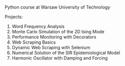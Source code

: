 Python course at Warsaw University of Technology

Projects:
1. Word Frequency Analysis
2. Monte Carlo Simulation of the 2D Ising Mode
3. Performance Monitoring with Decorators
4. Web Scraping Basics
5. Dynamic Web Scraping with Selenium
6. Numerical Solution of the SIR Epidemiological Model
7. Harmonic Oscillator with Damping and Forcing
